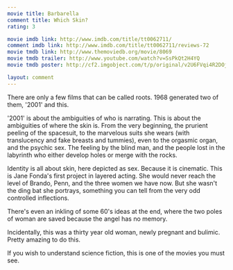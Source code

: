 ```yaml
---
movie title: Barbarella
comment title: Which Skin?
rating: 3

movie imdb link: http://www.imdb.com/title/tt0062711/
comment imdb link: http://www.imdb.com/title/tt0062711/reviews-72
movie tmdb link: http://www.themoviedb.org/movie/8069
movie tmdb trailer: http://www.youtube.com/watch?v=SsPkQt2H4YQ
movie tmdb poster: http://cf2.imgobject.com/t/p/original/v2U6FVqi4R2DOjarsg0m5x1B8LB.jpg

layout: comment
---
```


There are only a few films that can be called roots. 1968 generated two of them, '2001' and this. 

'2001' is about the ambiguities of who is narrating. This is about the ambiguities of where the skin is. From the very beginning, the prurient peeling of the spacesuit, to the marvelous suits she wears (with translucency and fake breasts and tummies), even to the orgasmic organ, and the psychic sex. The feeling by the blind man, and the people lost in the labyrinth who either develop holes or merge with the rocks.

Identity is all about skin, here depicted as sex. Because it is cinematic. This is Jane Fonda's first project in layered acting. She would never reach the level of Brando, Penn, and the three women we have now. But she wasn't the ding bat she portrays, something you can tell from the very odd controlled inflections.

There's even an inkling of some 60's ideas at the end, where the two poles of woman are saved because the angel has no memory.

Incidentally, this was a thirty year old woman, newly pregnant and bulimic. Pretty amazing to do this.

If you wish to understand science fiction, this is one of the movies you must see.